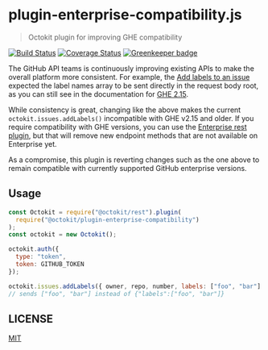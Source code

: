 # plugin-enterprise-compatibility.js

> Octokit plugin for improving GHE compatibility

[![Build Status](https://travis-ci.com/octokit/plugin-enterprise-compatibility.js.svg?branch=master)](https://travis-ci.com/octokit/plugin-enterprise-compatibility.js)
[![Coverage Status](https://img.shields.io/coveralls/github/octokit/plugin-enterprise-compatibility.js.svg)](https://coveralls.io/github/octokit/plugin-enterprise-compatibility.js?branch=master)
[![Greenkeeper badge](https://badges.greenkeeper.io/octokit/plugin-enterprise-compatibility.js.svg)](https://greenkeeper.io/)

The GitHub API teams is continuously improving existing APIs to make the overall platform more consistent. For example, the [Add labels to an issue](https://developer.github.com/v3/issues/labels/#add-labels-to-an-issue) expected the label names array to be sent directly in the request body root, as you can still see in the documentation for [GHE 2.15](https://developer.github.com/enterprise/2.15/v3/issues/labels/#input).

While consistency is great, changing like the above makes the current `octokit.issues.addLabels()` incompatible with GHE v2.15 and older. If you require compatibility with GHE versions, you can use the [Enterprise rest plugin](https://github.com/octokit/plugin-enterprise-rest.js), but that will remove new endpoint methods that are not available on Enterprise yet.

As a compromise, this plugin is reverting changes such as the one above to remain compatible with currently supported GitHub enterprise versions.

## Usage

```js
const Octokit = require("@octokit/rest").plugin(
  require("@octokit/plugin-enterprise-compatibility")
);
const octokit = new Octokit();

octokit.auth({
  type: "token",
  token: GITHUB_TOKEN
});

octokit.issues.addLabels({ owner, repo, number, labels: ["foo", "bar"] });
// sends ["foo", "bar"] instead of {"labels":["foo", "bar"]}
```

## LICENSE

[MIT](LICENSE)

